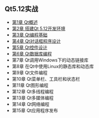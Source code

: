 ## Qt5.12实战
- [第1章 Qt概述](chapter1.md)
- [第2章 搭建Qt 5.12开发环境](chapter2.md)
- [第3章 Qt编程基础](chapter3.md)
- [第4章 Qt对话框程序设计](chapter4.md)
- [第5章 Qt控件设计](chapter5.md)
- [第6章 Qt数据库编程](chapter6.md)
- 第7章 Qt调用Windows下的动态链接库
- 第8章 在Qt中使用Linux的静态库和动态库
- 第9章 Qt文件编程
- 第10章 Qt菜单栏、工具栏和状态栏
- 第11章 Qt图形编程
- 第12章 Qt多线程编程
- 第13章 Qt多媒体编程
- 第14章 Qt网络编程
- 第15章 Qt应用程序发布
